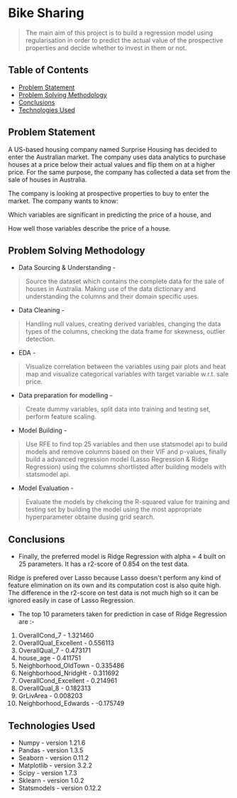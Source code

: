 # Bike Sharing
> The main aim of this project is to build a regression model using regularisation in order to predict the actual value of the prospective properties and decide whether to invest in them or not.


## Table of Contents
* [Problem Statement](#problem-statement)
* [Problem Solving Methodology](#problem-solving-methodology)
* [Conclusions](#conclusions)
* [Technologies Used](#technologies-used)


## Problem Statement
A US-based housing company named Surprise Housing has decided to enter the Australian market. The company uses data analytics to purchase houses at a price below their actual values and flip them on at a higher price. For the same purpose, the company has collected a data set from the sale of houses in Australia. 

The company is looking at prospective properties to buy to enter the market. The company wants to know:

Which variables are significant in predicting the price of a house, and

How well those variables describe the price of a house.


## Problem Solving Methodology
* Data Sourcing & Understanding -
> Source the dataset which contains the complete data for the sale of houses in Australia.
> Making use of the data dictionary and understanding the columns and their domain specific uses.
* Data Cleaning -
> Handling null values, creating derived variables, changing the data types of the columns, checking the data frame for skewness, outlier detection.
* EDA -
> Visualize correlation between the variables using pair plots and heat map and visualize categorical variables with target variable w.r.t. sale price.
* Data preparation for modelling -
> Create dummy variables, split data into training and testing set, perform feature scaling.
* Model Building -
> Use RFE to find top 25 variables and then use statsmodel api to build models and remove columns based on their VIF and p-values, finally build a advanced regression model (Lasso Regression & Ridge Regression) using the columns shortlisted after building models with statsmodel api.
* Model Evaluation -
> Evaluate the models by chekcing the R-squared value for training and testing set by building the model using the most appropriate hyperparameter obtaine dusing grid search.


## Conclusions
- Finally, the preferred model is Ridge Regression with alpha = 4 built on 25 parameters. It has a r2-score of 0.854 on the test data.

Ridge is prefered over Lasso because Lasso doesn't perform any kind of feature elimination on its own and its computation cost is also quite high. The difference in the r2-score on test data is not much high so it can be ignored easily in case of Lasso Regression.

- The top 10 parameters taken for prediction in case of Ridge Regression are :-

1. OverallCond_7 - 1.321460
2. OverallQual_Excellent - 0.556113
3. OverallQual_7 - 0.473171
4. house_age - 0.411751
5. Neighborhood_OldTown - 0.335486
6. Neighborhood_NridgHt - 0.311692
7. OverallCond_Excellent - 0.214961
8. OverallQual_8 - 0.182313
9. GrLivArea - 0.008203
10. Neighborhood_Edwards - -0.175749


## Technologies Used
- Numpy        - version 1.21.6
- Pandas       - version 1.3.5
- Seaborn      - version 0.11.2
- Matplotlib   - version 3.2.2
- Scipy        - version 1.7.3
- Sklearn      - version 1.0.2
- Statsmodels  - version 0.12.2
